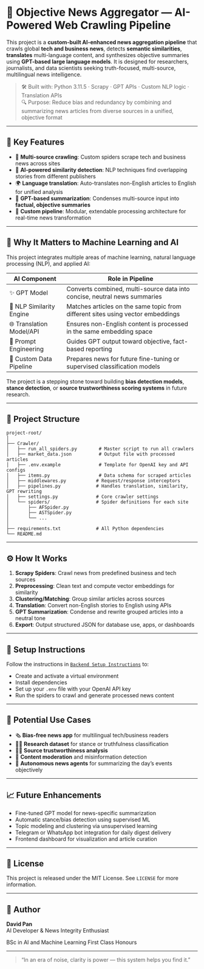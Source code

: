 # 🧠 Objective News Aggregator — AI-Powered Web Crawling Pipeline

This project is a **custom-built AI-enhanced news aggregation pipeline** that crawls global **tech and business news**, detects **semantic similarities**, **translates** multi-language content, and synthesizes objective summaries using **GPT-based large language models**. It is designed for researchers, journalists, and data scientists seeking truth-focused, multi-source, multilingual news intelligence.

> 🛠️ Built with: Python 3.11.5 · Scrapy · GPT APIs · Custom NLP logic · Translation APIs  
> 🔍 Purpose: Reduce bias and redundancy by combining and summarizing news articles from diverse sources in a unified, objective format

---

## 🚀 Key Features

- 🔎 **Multi-source crawling**: Custom spiders scrape tech and business news across sites
- 🧠 **AI-powered similarity detection**: NLP techniques find overlapping stories from different publishers
- 🌍 **Language translation**: Auto-translates non-English articles to English for unified analysis
- 🧬 **GPT-based summarization**: Condenses multi-source input into **factual, objective summaries**
- 🧹 **Custom pipeline**: Modular, extendable processing architecture for real-time news transformation

---

## 🧠 Why It Matters to Machine Learning and AI

This project integrates multiple areas of machine learning, natural language processing (NLP), and applied AI:

| **AI Component** | **Role in Pipeline** |
|------------------|----------------------|
| ✨ GPT Model | Converts combined, multi-source data into concise, neutral news summaries |
| 🧩 NLP Similarity Engine | Matches articles on the same topic from different sites using vector embeddings |
| 🌐 Translation Model/API | Ensures non-English content is processed in the same embedding space |
| 🧠 Prompt Engineering | Guides GPT output toward objective, fact-based reporting |
| 🔁 Custom Data Pipeline | Prepares news for future fine-tuning or supervised classification models |

The project is a stepping stone toward building **bias detection models**, **stance detection**, or **source trustworthiness scoring systems** in future research.

---

## 📂 Project Structure

```
project-root/
│
├── Crawler/
│   ├── run_all_spiders.py        # Master script to run all crawlers
│   ├── market_data.json          # Output file with processed articles
│   ├── .env.example              # Template for OpenAI key and API configs
│   ├── items.py                  # Data schema for scraped articles
│   ├── middlewares.py           # Request/response interceptors
│   ├── pipelines.py             # Handles translation, similarity, GPT rewriting
│   ├── settings.py              # Core crawler settings
│   └── spiders/                 # Spider definitions for each site
│       ├── AFSpider.py
│       ├── ASTSpider.py
│       └── ...
│
├── requirements.txt             # All Python dependencies
└── README.md
```

---

## ⚙️ How It Works

1. **Scrapy Spiders**: Crawl news from predefined business and tech sources
2. **Preprocessing**: Clean text and compute vector embeddings for similarity
3. **Clustering/Matching**: Group similar articles across sources
4. **Translation**: Convert non-English stories to English using APIs
5. **GPT Summarization**: Condense and rewrite grouped articles into a neutral tone
6. **Export**: Output structured JSON for database use, apps, or dashboards

---

## 💾 Setup Instructions

Follow the instructions in [`Backend Setup Instructions`](#) to:

- Create and activate a virtual environment
- Install dependencies
- Set up your `.env` file with your OpenAI API key
- Run the spiders to crawl and generate processed news content

---

## 🧠 Potential Use Cases

- 🗞️ **Bias-free news app** for multilingual tech/business readers
- 🧑‍🔬 **Research dataset** for stance or truthfulness classification
- 🧑‍⚖️ **Source trustworthiness analysis**
- 📰 **Content moderation** and misinformation detection
- 🤖 **Autonomous news agents** for summarizing the day’s events objectively

---

## 📈 Future Enhancements

- Fine-tuned GPT model for news-specific summarization  
- Automatic stance/bias detection using supervised ML  
- Topic modeling and clustering via unsupervised learning  
- Telegram or WhatsApp bot integration for daily digest delivery  
- Frontend dashboard for visualization and article curation  

---

## 📜 License

This project is released under the MIT License. See `LICENSE` for more information.

---

## 👤 Author

**David Pan**  
AI Developer & News Integrity Enthusiast

BSc in AI and Machine Learning
First Class Honours


---

> “In an era of noise, clarity is power — this system helps you find it.”
